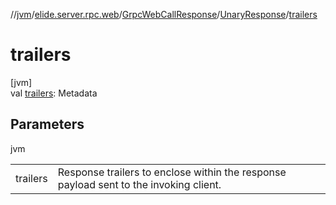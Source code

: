 //[jvm](../../../../index.md)/[elide.server.rpc.web](../../index.md)/[GrpcWebCallResponse](../index.md)/[UnaryResponse](index.md)/[trailers](trailers.md)

# trailers

[jvm]\
val [trailers](trailers.md): Metadata

## Parameters

jvm

| | |
|---|---|
| trailers | Response trailers to enclose within the response payload sent to the invoking client. |
